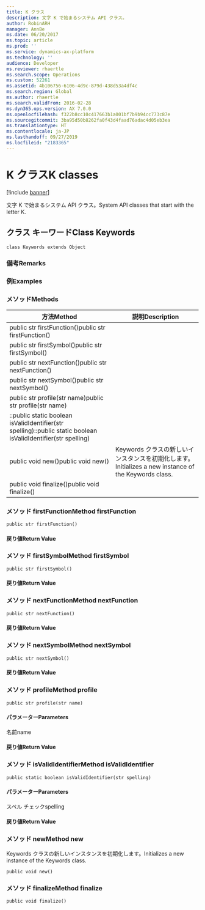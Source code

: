 ```yaml
---
title: K クラス
description: 文字 K で始まるシステム API クラス。
author: RobinARH
manager: AnnBe
ms.date: 06/20/2017
ms.topic: article
ms.prod: ''
ms.service: dynamics-ax-platform
ms.technology: ''
audience: Developer
ms.reviewer: rhaertle
ms.search.scope: Operations
ms.custom: 52261
ms.assetid: 4b106756-6106-4d9c-879d-438d53a4df4c
ms.search.region: Global
ms.author: rhaertle
ms.search.validFrom: 2016-02-28
ms.dyn365.ops.version: AX 7.0.0
ms.openlocfilehash: f322b8cc10c417663b1a001bf7b9b94cc773c87e
ms.sourcegitcommit: 3ba95d50b8262fa0f43d4faad76adac4d05eb3ea
ms.translationtype: HT
ms.contentlocale: ja-JP
ms.lasthandoff: 09/27/2019
ms.locfileid: "2183365"
---
```

# <a name="k-classes"></a><span data-ttu-id="450ce-103">K クラス</span><span class="sxs-lookup"><span data-stu-id="450ce-103">K classes</span></span>

[!include [banner](../includes/banner.md)]

<span data-ttu-id="450ce-104">文字 K で始まるシステム API クラス。</span><span class="sxs-lookup"><span data-stu-id="450ce-104">System API classes that start with the letter K.</span></span>

<a name="class-keywords"></a><span data-ttu-id="450ce-105">クラス キーワード</span><span class="sxs-lookup"><span data-stu-id="450ce-105">Class Keywords</span></span>
--------------

    class Keywords extends Object

### <a name="remarks"></a><span data-ttu-id="450ce-106">備考</span><span class="sxs-lookup"><span data-stu-id="450ce-106">Remarks</span></span>

### <a name="examples"></a><span data-ttu-id="450ce-107">例</span><span class="sxs-lookup"><span data-stu-id="450ce-107">Examples</span></span>

### <a name="methods"></a><span data-ttu-id="450ce-108">メソッド</span><span class="sxs-lookup"><span data-stu-id="450ce-108">Methods</span></span>

| <span data-ttu-id="450ce-109">方法</span><span class="sxs-lookup"><span data-stu-id="450ce-109">Method</span></span>                                                  | <span data-ttu-id="450ce-110">説明</span><span class="sxs-lookup"><span data-stu-id="450ce-110">Description</span></span>                                       |
|---------------------------------------------------------|---------------------------------------------------|
| <span data-ttu-id="450ce-111">public str firstFunction()</span><span class="sxs-lookup"><span data-stu-id="450ce-111">public str firstFunction()</span></span>                              |                                                   |
| <span data-ttu-id="450ce-112">public str firstSymbol()</span><span class="sxs-lookup"><span data-stu-id="450ce-112">public str firstSymbol()</span></span>                                |                                                   |
| <span data-ttu-id="450ce-113">public str nextFunction()</span><span class="sxs-lookup"><span data-stu-id="450ce-113">public str nextFunction()</span></span>                               |                                                   |
| <span data-ttu-id="450ce-114">public str nextSymbol()</span><span class="sxs-lookup"><span data-stu-id="450ce-114">public str nextSymbol()</span></span>                                 |                                                   |
| <span data-ttu-id="450ce-115">public str profile(str name)</span><span class="sxs-lookup"><span data-stu-id="450ce-115">public str profile(str name)</span></span>                            |                                                   |
| <span data-ttu-id="450ce-116">::public static boolean isValidIdentifier(str spelling)</span><span class="sxs-lookup"><span data-stu-id="450ce-116">::public static boolean isValidIdentifier(str spelling)</span></span> |                                                   |
| <span data-ttu-id="450ce-117">public void new()</span><span class="sxs-lookup"><span data-stu-id="450ce-117">public void new()</span></span>                                       | <span data-ttu-id="450ce-118">Keywords クラスの新しいインスタンスを初期化します。</span><span class="sxs-lookup"><span data-stu-id="450ce-118">Initializes a new instance of the Keywords class.</span></span> |
| <span data-ttu-id="450ce-119">public void finalize()</span><span class="sxs-lookup"><span data-stu-id="450ce-119">public void finalize()</span></span>                                  |                                                   |

### <a name="method-firstfunction"></a><span data-ttu-id="450ce-120">メソッド firstFunction</span><span class="sxs-lookup"><span data-stu-id="450ce-120">Method firstFunction</span></span>

    public str firstFunction()

#### <a name="return-value"></a><span data-ttu-id="450ce-121">戻り値</span><span class="sxs-lookup"><span data-stu-id="450ce-121">Return Value</span></span>

### <a name="method-firstsymbol"></a><span data-ttu-id="450ce-122">メソッド firstSymbol</span><span class="sxs-lookup"><span data-stu-id="450ce-122">Method firstSymbol</span></span>

    public str firstSymbol()

#### <a name="return-value"></a><span data-ttu-id="450ce-123">戻り値</span><span class="sxs-lookup"><span data-stu-id="450ce-123">Return Value</span></span>

### <a name="method-nextfunction"></a><span data-ttu-id="450ce-124">メソッド nextFunction</span><span class="sxs-lookup"><span data-stu-id="450ce-124">Method nextFunction</span></span>

    public str nextFunction()

#### <a name="return-value"></a><span data-ttu-id="450ce-125">戻り値</span><span class="sxs-lookup"><span data-stu-id="450ce-125">Return Value</span></span>

### <a name="method-nextsymbol"></a><span data-ttu-id="450ce-126">メソッド nextSymbol</span><span class="sxs-lookup"><span data-stu-id="450ce-126">Method nextSymbol</span></span>

    public str nextSymbol()

#### <a name="return-value"></a><span data-ttu-id="450ce-127">戻り値</span><span class="sxs-lookup"><span data-stu-id="450ce-127">Return Value</span></span>

### <a name="method-profile"></a><span data-ttu-id="450ce-128">メソッド profile</span><span class="sxs-lookup"><span data-stu-id="450ce-128">Method profile</span></span>

    public str profile(str name)

#### <a name="parameters"></a><span data-ttu-id="450ce-129">パラメーター</span><span class="sxs-lookup"><span data-stu-id="450ce-129">Parameters</span></span>

<span data-ttu-id="450ce-130">名前</span><span class="sxs-lookup"><span data-stu-id="450ce-130">name</span></span>  

#### <a name="return-value"></a><span data-ttu-id="450ce-131">戻り値</span><span class="sxs-lookup"><span data-stu-id="450ce-131">Return Value</span></span>

### <a name="method-isvalididentifier"></a><span data-ttu-id="450ce-132">メソッド isValidIdentifier</span><span class="sxs-lookup"><span data-stu-id="450ce-132">Method isValidIdentifier</span></span>

    public static boolean isValidIdentifier(str spelling)

#### <a name="parameters"></a><span data-ttu-id="450ce-133">パラメーター</span><span class="sxs-lookup"><span data-stu-id="450ce-133">Parameters</span></span>

<span data-ttu-id="450ce-134">スペル チェック</span><span class="sxs-lookup"><span data-stu-id="450ce-134">spelling</span></span>  

#### <a name="return-value"></a><span data-ttu-id="450ce-135">戻り値</span><span class="sxs-lookup"><span data-stu-id="450ce-135">Return Value</span></span>

### <a name="method-new"></a><span data-ttu-id="450ce-136">メソッド new</span><span class="sxs-lookup"><span data-stu-id="450ce-136">Method new</span></span>

<span data-ttu-id="450ce-137">Keywords クラスの新しいインスタンスを初期化します。</span><span class="sxs-lookup"><span data-stu-id="450ce-137">Initializes a new instance of the Keywords class.</span></span>

    public void new()

### <a name="method-finalize"></a><span data-ttu-id="450ce-138">メソッド finalize</span><span class="sxs-lookup"><span data-stu-id="450ce-138">Method finalize</span></span>

    public void finalize()



